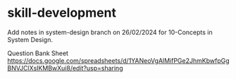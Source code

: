 # skill-development

Add notes in system-design branch on 26/02/2024 for 10-Concepts in System Design.

Question Bank Sheet
https://docs.google.com/spreadsheets/d/1YANeoVgAlMifPGe2JhmKbwfpGgBNVJClXsIKMBwXui8/edit?usp=sharing
